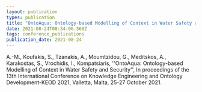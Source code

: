```yaml
---
layout: publication
types: publication
title: "OntoAqua: Ontology-based Modelling of Context in Water Safety and Security"
date: 2021-08-24T08:34:06.560Z
tags: conference_publications
publication_date: 2021-08-24
---
```

<!--StartFragment-->

Α.-Μ., Koufakis, S., Tzanakis, A., Moumtzidou, G., Meditskos, A., Karakostas, S., Vrochidis, I., Kompatsiaris, ''OntoAqua: Ontology-based Modelling of Context in Water Safety and Security'', In proceedings of the 13th International Conference on Knowledge Engineering and Ontology Development-KEOD 2021, Valletta, Malta, 25-27 October 2021.

<!--EndFragment-->